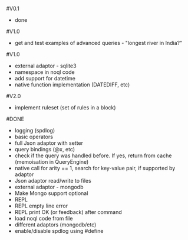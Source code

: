 #V0.1
- done

#V1.0
- get and test examples of advanced queries - "longest river in India?"

#V1.0
- external adaptor - sqlite3
- namespace in noql code
- add support for datetime
- native function implementation (DATEDIFF, etc)

#V2.0
- implement ruleset (set of rules in a block)

#DONE
- logging (spdlog)
- basic operators
- full Json adaptor with setter
- query bindings (@x, etc)
- check if the query was handled before. If yes, return from cache (memoisation in QueryEngine)
- native call for arity == 1, search for key-value pair, if supported by adaptor
- Json adaptor read/write to files
- external adaptor - mongodb
- Make Mongo support optional
- REPL
- REPL empty line error
- REPL print OK (or feedback) after command
- load noql code from file
- different adaptors (mongodb/etc)
- enable/disable spdlog using #define
